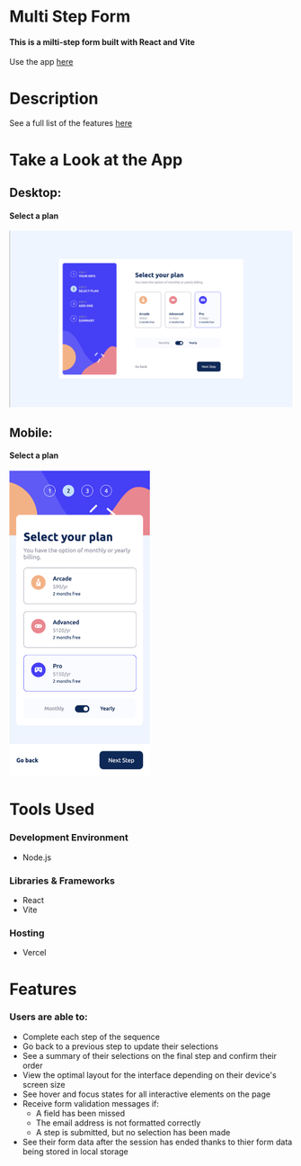 # Multi Step Form

#### This is a milti-step form built with React and Vite

Use the app [here](https://multi-step-form-two-rho.vercel.app)

# Description

See a full list of the features [here](https://github.com/kevmhughes/multi-step-form/blob/main/README.md#users-are-able-to)
 
# Take a Look at the App

## Desktop:
#### Select a plan
<img src="readme-images/desktop1.png" />

## Mobile:

#### Select a plan
<kbd>
<img src="readme-images/mobile1.png" width="250"/>
</kbd>

# Tools Used

### Development Environment
* Node.js

### Libraries & Frameworks
* React 
* Vite

### Hosting 
* Vercel

# Features

### Users are able to:


* Complete each step of the sequence
* Go back to a previous step to update their selections
* See a summary of their selections on the final step and confirm their order
* View the optimal layout for the interface depending on their device's screen size
* See hover and focus states for all interactive elements on the page
* Receive form validation messages if:
  * A field has been missed
  * The email address is not formatted correctly
  * A step is submitted, but no selection has been made
* See their form data after the session has ended thanks to thier form data being stored in local storage
